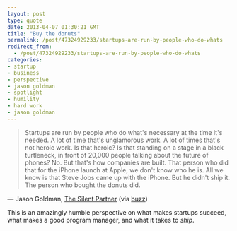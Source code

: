 ```yaml
---
layout: post
type: quote
date: 2013-04-07 01:30:21 GMT
title: "Buy the donuts"
permalink: /post/47324929233/startups-are-run-by-people-who-do-whats
redirect_from: 
  - /post/47324929233/startups-are-run-by-people-who-do-whats
categories:
- startup
- business
- perspective
- jason goldman
- spotlight
- humility
- hard work
- jason goldman
---
```

<blockquote>Startups are run by people who do what's necessary at the time it's needed. A lot of time that's unglamorous work. A lot of times that's not heroic work. Is that heroic? Is that standing on a stage in a black turtleneck, in front of 20,000 people talking about the future of phones? No. But that's how companies are built. That person who did that for the iPhone launch at Apple, we don't know who he is. All we know is that Steve Jobs came up with the iPhone. But he didn't ship it. The person who bought the donuts did.</blockquote>
<p>— Jason Goldman, <a href="http://www.buzzfeed.com/robf4/the-silent-partner" target="_blank">The Silent Partner</a> (via <a href="http://log.scifihifi.com/post/47027944423/startups-are-run-by-people-who-do-whats" class="tumblr_blog" target="_blank">buzz</a>)</p>
 
<p>This is an amazingly humble perspective on what makes startups succeed, what makes a good program manager, and what it takes to <i>ship</i>.</p>